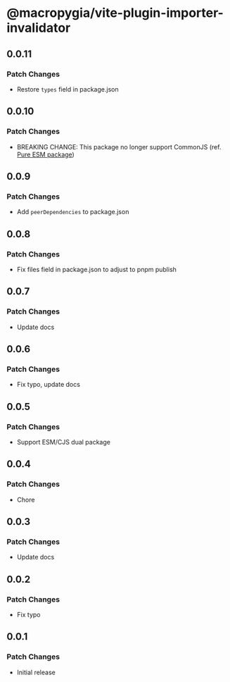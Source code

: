# @macropygia/vite-plugin-importer-invalidator

## 0.0.11

### Patch Changes

- Restore `types` field in package.json

## 0.0.10

### Patch Changes

- BREAKING CHANGE: This package no longer support CommonJS (ref. [Pure ESM package](https://gist.github.com/sindresorhus/a39789f98801d908bbc7ff3ecc99d99c))

## 0.0.9

### Patch Changes

- Add `peerDependencies` to package.json

## 0.0.8

### Patch Changes

- Fix files field in package.json to adjust to pnpm publish

## 0.0.7

### Patch Changes

- Update docs

## 0.0.6

### Patch Changes

- Fix typo, update docs

## 0.0.5

### Patch Changes

- Support ESM/CJS dual package

## 0.0.4

### Patch Changes

- Chore

## 0.0.3

### Patch Changes

- Update docs

## 0.0.2

### Patch Changes

- Fix typo

## 0.0.1

### Patch Changes

- Initial release
